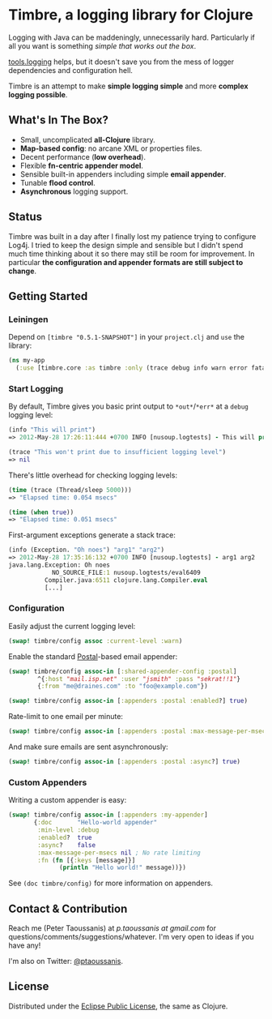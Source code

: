 # Timbre, a logging library for Clojure

Logging with Java can be maddeningly, unnecessarily hard. Particularly if all you want is something *simple that works out the box*.

[tools.logging](https://github.com/clojure/tools.logging) helps, but it doesn't save you from the mess of logger dependencies and configuration hell.

Timbre is an attempt to make **simple logging simple** and more **complex logging possible**.

## What's In The Box?
 * Small, uncomplicated **all-Clojure** library.
 * **Map-based config**: no arcane XML or properties files.
 * Decent performance (**low overhead**).
 * Flexible **fn-centric appender model**.
 * Sensible built-in appenders including simple **email appender**.
 * Tunable **flood control**.
 * **Asynchronous** logging support.

## Status

Timbre was built in a day after I finally lost my patience trying to configure Log4j. I tried to keep the design simple and sensible but I didn't spend much time thinking about it so there may still be room for improvement. In particular **the configuration and appender formats are still subject to change**.

## Getting Started

### Leiningen

Depend on `[timbre "0.5.1-SNAPSHOT"]` in your `project.clj` and `use` the library:

```clojure
(ns my-app
  (:use [timbre.core :as timbre :only (trace debug info warn error fatal spy)])
```

### Start Logging

By default, Timbre gives you basic print output to `*out*`/`*err*` at a `debug` logging level:

```clojure
(info "This will print")
=> 2012-May-28 17:26:11:444 +0700 INFO [nusoup.logtests] - This will print

(trace "This won't print due to insufficient logging level")
=> nil
```

There's little overhead for checking logging levels:

```clojure
(time (trace (Thread/sleep 5000)))
=> "Elapsed time: 0.054 msecs"

(time (when true))
=> "Elapsed time: 0.051 msecs"
```

First-argument exceptions generate a stack trace:

```clojure
(info (Exception. "Oh noes") "arg1" "arg2")
=> 2012-May-28 17:35:16:132 +0700 INFO [nusoup.logtests] - arg1 arg2
java.lang.Exception: Oh noes
            NO_SOURCE_FILE:1 nusoup.logtests/eval6409
          Compiler.java:6511 clojure.lang.Compiler.eval
          [...]
```

### Configuration

Easily adjust the current logging level:

```clojure
(swap! timbre/config assoc :current-level :warn)
```

Enable the standard [Postal](https://github.com/drewr/postal)-based email appender:

```clojure
(swap! timbre/config assoc-in [:shared-appender-config :postal]
        ^{:host "mail.isp.net" :user "jsmith" :pass "sekrat!!1"}
        {:from "me@draines.com" :to "foo@example.com"})

(swap! timbre/config assoc-in [:appenders :postal :enabled?] true)
```

Rate-limit to one email per minute:

```clojure
(swap! timbre/config assoc-in [:appenders :postal :max-message-per-msecs 60000])
```

And make sure emails are sent asynchronously:

```clojure
(swap! timbre/config assoc-in [:appenders :postal :async?] true)
```

### Custom Appenders

Writing a custom appender is easy:

```clojure
(swap! timbre/config assoc-in [:appenders :my-appender]
       {:doc       "Hello-world appender"
        :min-level :debug
        :enabled?  true
        :async?    false
        :max-message-per-msecs nil ; No rate limiting
        :fn (fn [{:keys [message]}]
              (println "Hello world!" message))})
```

See `(doc timbre/config)` for more information on appenders.

## Contact & Contribution

Reach me (Peter Taoussanis) at *p.taoussanis at gmail.com* for questions/comments/suggestions/whatever. I'm very open to ideas if you have any!

I'm also on Twitter: [@ptaoussanis](https://twitter.com/#!/ptaoussanis).

## License

Distributed under the [Eclipse Public License](http://www.eclipse.org/legal/epl-v10.html), the same as Clojure.